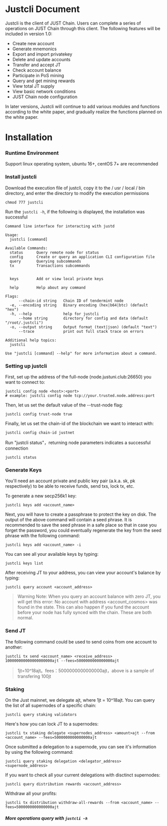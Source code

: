 # Justcli Document



Justcli is the client of JUST Chain. Users can complete a series of operations on JUST Chain through this client. The following features will be included in version 1.0:

- Create new account
- Generate mnemonics
- Export and import privatekey
- Delete and update accounts
- Transfer and accept JT
- Check account balance
- Participate in PoS mining
- Query and get mining rewards
- View total JT supply
- View basic network conditions
- JUST Chain node configuration



In later versions, Justcli will continue to add various modules and functions according to the white paper, and gradually realize the functions planned on the white paper.




# Installation 

### Runtime Environment

Support linux operating system, ubuntu 16+, centOS 7+ are recommended



### Install justcli
Download the execution file of justcli, copy it to the / usr / local / bin directory, and enter the directory to modify the execution permissions
```
chmod 777 justcli
```


Run the `justcli -h`, if the following is displayed, the installation was successful

```shell
Command line interface for interacting with justd

Usage:
  justcli [command]

Available Commands:
  status      Query remote node for status
  config      Create or query an application CLI configuration file
  query       Querying subcommands
  tx          Transactions subcommands
              
              
  keys        Add or view local private keys
              
  help        Help about any command

Flags:
      --chain-id string   Chain ID of tendermint node
  -e, --encoding string   Binary encoding (hex|b64|btc) (default "hex")
  -h, --help              help for justcli
      --home string       directory for config and data (default "/root/.justcli")
  -o, --output string     Output format (text|json) (default "text")
      --trace             print out full stack trace on errors

Additional help topics:
  justcli                       

Use "justcli [command] --help" for more information about a command.
```





### Setting up justcli

First, set up the address of the full-node (node.justuni.club:26650) you want to connect to:
```
justcli config node <host>:<port>
# example: justcli config node tcp://your.trusted.node.address:port
```
Then, let us set the default value of the --trust-node flag:
```
justcli config trust-node true
```
Finally, let us set the chain-id of the blockchain we want to interact with:
```
justcli config chain-id justnet
```
Run "justcli status"，returning node parameters indicates a successful connection
```
justcli status
```







### Generate Keys

You'll need an account private and public key pair (a.k.a. sk, pk respectively) to be able to receive funds, send txs, lock tx, etc.

To generate a new secp256k1 key:
```
justcli keys add <account_name>
```
Next, you will have to create a passphrase to protect the key on disk. The output of the above command will contain a seed phrase. It is recommended to save the seed phrase in a safe place so that in case you forget the password, you could eventually regenerate the key from the seed phrase with the following command:
```
justcli keys add <account_name> -i
```
You can see all your available keys by typing:
```
justcli keys list
```
After receiving JT to your address, you can view your account's balance by typing:
```
justcli query account <account_address>
```
> Warning Note: When you query an account balance with zero JT, you will get this error: No account with address <account_cosmos> was found in the state. This can also happen if you fund the account before your node has fully synced with the chain. These are both normal.

### Send JT
The following command could be used to send coins from one account to another:
```
justcli tx send <account_name> <receive_address> 100000000000000000000ajt --fees=5000000000000000ajt
```
> 1jt=10^18ajt。fees：5000000000000000ajt，above is a sample of transfering 100jt

### Staking
On the Just mainnet, we delegate ajt, where 1jt = 10^18ajt. You can query the list of all supernodes of a specific chain:
```
justcli query staking validators
```
 Here's how you can lock JT to a supernodes:
```
justcli tx staking delegate <supernodes_address> <amount>ajt --from <account_name> --fees=5000000000000000ajt
```
Once submitted a delegation to a supernode, you can see it's information by using the following command:
```
justcli query staking delegation <delegator_address> <supernode_address>
```
If you want to check all your current delegations with disctinct supernodes:
```
justcli query distribution rewards <account_address>
```
Withdraw all your profits:
```
justcli tx distribution withdraw-all-rewards --from <account_name> --fees=5000000000000000ajt
```



##### More operations query with `justcli -h`


